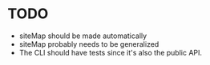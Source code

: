 # TODO
- siteMap should be made automatically
- siteMap probably needs to be generalized
- The CLI should have tests since it's also the public API.
